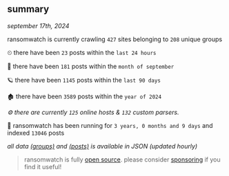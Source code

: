 
## summary
_september 17th, 2024_

ransomwatch is currently crawling `427` sites belonging to `208` unique groups

⏲ there have been `23` posts within the `last 24 hours`

🦈 there have been `181` posts within the `month of september`

🪐 there have been `1145` posts within the `last 90 days`

🏚 there have been `3589` posts within the `year of 2024`

_⚙️ there are currently `125` online hosts & `132` custom parsers._

🦕 ransomwatch has been running for `3 years, 0 months and 9 days` and indexed `13046` posts

_all data  [(groups)](http://ransomwhat.telemetry.ltd/groups) and [(posts)](http://ransomwhat.telemetry.ltd/posts) is available in JSON (updated hourly)_

> ransomwatch is fully [open source](https://github.com/joshhighet/ransomwatch#ransomwatch--). please consider [sponsoring](https://github.com/sponsors/joshhighet) if you find it useful!
